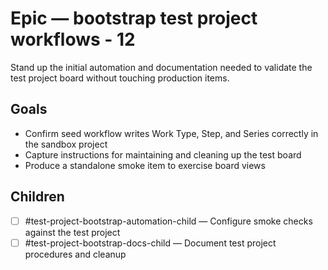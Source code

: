 <!--
title: Epic — bootstrap test project workflows - 12
labels: ["test"]
assignees: ["mfortin014"]
uid: test-project-bootstrap-epic-12
type: Chore
status: Draft
priority: P2
area: ci
project: "test"
series: "Throughput"
work_type: Epic
children_uids: ["test-project-bootstrap-child-1-automation-12","test-project-bootstrap-child-2-documentation-12"]
start_date: 2025-10-30
target_date: 2025-10-31
target: mvp-0.7.1
-->

# Epic — bootstrap test project workflows - 12

Stand up the initial automation and documentation needed to validate the test project board without touching production items.

## Goals

- Confirm seed workflow writes Work Type, Step, and Series correctly in the sandbox project
- Capture instructions for maintaining and cleaning up the test board
- Produce a standalone smoke item to exercise board views

## Children

- [ ] #test-project-bootstrap-automation-child — Configure smoke checks against the test project
- [ ] #test-project-bootstrap-docs-child — Document test project procedures and cleanup

